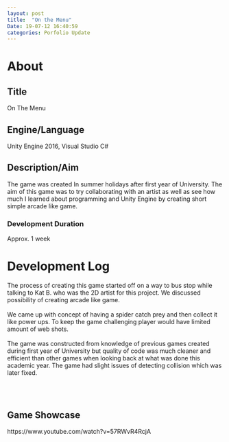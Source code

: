 ```yaml
---
layout: post
title:  "On the Menu"
Date: 19-07-12 16:40:59 
categories: Porfolio Update
---
```


<p>
<h1><b>About</b></h1>
<h2><b>Title</b></h2>
On The Menu
<h2><b>Engine/Language</b></h2>
Unity Engine 2016, Visual Studio C#
<h2><b> Description/Aim</b></h2>
The game was created In summer holidays after first year of University. The aim of this game was to try collaborating with an artist as well as see how much I learned about programming and Unity Engine by creating short simple arcade like game.
<h3>Development Duration</h3>
Approx. 1 week
<h1><b>Development Log</b></h1>
The process of creating this game started off on a way to bus stop while talking to Kat B. who was the 2D artist for this project. We discussed possibility of creating arcade like game.<br></br>
We came up with concept of having a spider catch prey and then collect it like power ups. To keep the game challenging player would have limited amount of web shots. <br></br>
The game was constructed from knowledge of previous games created during first year of University but quality of code was much cleaner and efficient than other games when looking back at what was done this academic year.
The game had slight issues of detecting collision which was later fixed.

</p>

<br></br>
<p>
<h2><b>Game Showcase</b></h2>
https://www.youtube.com/watch?v=57RWvR4RcjA</p>
